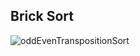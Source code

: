 ## Brick Sort
![oddEvenTranspositionSort](https://user-images.githubusercontent.com/110761124/207117152-01515c97-bd8e-4bac-a3d0-171fd9f53777.png)
